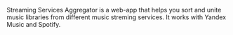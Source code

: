Streaming Services Aggregator is a web-app that helps you sort and unite music libraries from different music streming services.
It works with Yandex Music and Spotify.
